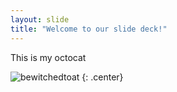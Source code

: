 ```yaml
---
layout: slide
title: "Welcome to our slide deck!"
---
```


This is my octocat

![bewitchedtoat]([https://octodex.github.com/images/snowoctocat.png](https://octodex.github.com/bewitchedtocat/))
{: .center}
